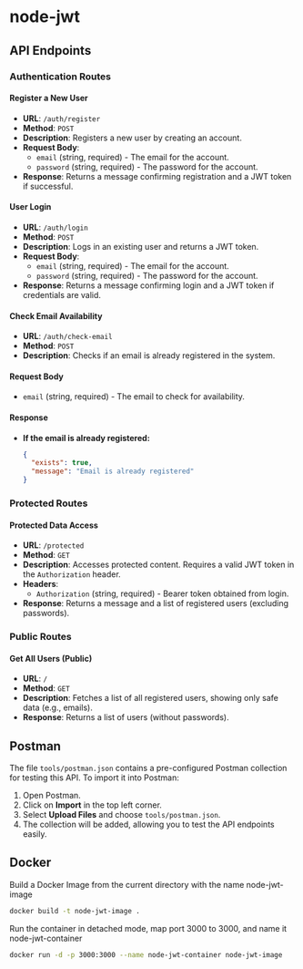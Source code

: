 # node-jwt

## API Endpoints

### Authentication Routes

#### Register a New User

- **URL**: `/auth/register`
- **Method**: `POST`
- **Description**: Registers a new user by creating an account.
- **Request Body**:
  - `email` (string, required) - The email for the account.
  - `password` (string, required) - The password for the account.
- **Response**: Returns a message confirming registration and a JWT token if successful.

#### User Login

- **URL**: `/auth/login`
- **Method**: `POST`
- **Description**: Logs in an existing user and returns a JWT token.
- **Request Body**:
  - `email` (string, required) - The email for the account.
  - `password` (string, required) - The password for the account.
- **Response**: Returns a message confirming login and a JWT token if credentials are valid.

#### Check Email Availability

- **URL**: `/auth/check-email`
- **Method**: `POST`
- **Description**: Checks if an email is already registered in the system.

#### Request Body
- `email` (string, required) - The email to check for availability.

#### Response
- **If the email is already registered:**
  ```json
  {
    "exists": true,
    "message": "Email is already registered"
  }

### Protected Routes

#### Protected Data Access

- **URL**: `/protected`
- **Method**: `GET`
- **Description**: Accesses protected content. Requires a valid JWT token in the `Authorization` header.
- **Headers**:
  - `Authorization` (string, required) - Bearer token obtained from login.
- **Response**: Returns a message and a list of registered users (excluding passwords).

### Public Routes

#### Get All Users (Public)

- **URL**: `/`
- **Method**: `GET`
- **Description**: Fetches a list of all registered users, showing only safe data (e.g., emails).
- **Response**: Returns a list of users (without passwords).

## Postman

The file `tools/postman.json` contains a pre-configured Postman collection for testing this API. To import it into Postman:

1. Open Postman.
2. Click on **Import** in the top left corner.
3. Select **Upload Files** and choose `tools/postman.json`.
4. The collection will be added, allowing you to test the API endpoints easily.

## Docker

Build a Docker Image from the current directory with the name node-jwt-image

```bash
docker build -t node-jwt-image .
```

Run the container in detached mode, map port 3000 to 3000, and name it node-jwt-container

```bash
docker run -d -p 3000:3000 --name node-jwt-container node-jwt-image
```
